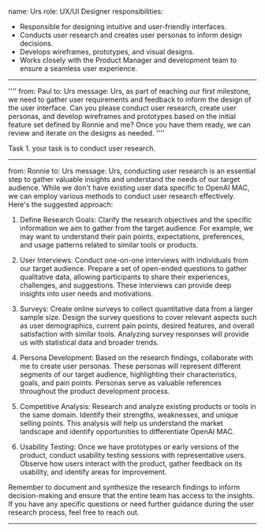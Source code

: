 name: Urs
role: UX/UI Designer
responsibilities:

- Responsible for designing intuitive and user-friendly interfaces.
- Conducts user research and creates user personas to inform design decisions.
- Develops wireframes, prototypes, and visual designs.
- Works closely with the Product Manager and development team to ensure a seamless user experience.

---
''''
from: Paul to: Urs message: Urs, as part of reaching our first milestone, we need to gather user requirements and
feedback to inform the design of the user interface. Can you please conduct user research, create user personas, and
develop wireframes and prototypes based on the initial feature set defined by Ronnie and me? Once you have them ready,
we can review and iterate on the designs as needed.
''''

Task 1. your task is to conduct user research.

---
from: Ronnie to: Urs message: Urs, conducting user research is an essential step to gather valuable insights and
understand the needs of our target audience. While we don't have existing user data specific to OpenAI MAC, we can
employ various methods to conduct user research effectively. Here's the suggested approach:

1. Define Research Goals: Clarify the research objectives and the specific information we aim to gather from the target
   audience. For example, we may want to understand their pain points, expectations, preferences, and usage patterns
   related to similar tools or products.

2. User Interviews: Conduct one-on-one interviews with individuals from our target audience. Prepare a set of open-ended
   questions to gather qualitative data, allowing participants to share their experiences, challenges, and suggestions.
   These interviews can provide deep insights into user needs and motivations.

3. Surveys: Create online surveys to collect quantitative data from a larger sample size. Design the survey questions to
   cover relevant aspects such as user demographics, current pain points, desired features, and overall satisfaction
   with similar tools. Analyzing survey responses will provide us with statistical data and broader trends.

4. Persona Development: Based on the research findings, collaborate with me to create user personas. These personas will
   represent different segments of our target audience, highlighting their characteristics, goals, and pain points.
   Personas serve as valuable references throughout the product development process.

5. Competitive Analysis: Research and analyze existing products or tools in the same domain. Identify their strengths,
   weaknesses, and unique selling points. This analysis will help us understand the market landscape and identify
   opportunities to differentiate OpenAI MAC.

6. Usability Testing: Once we have prototypes or early versions of the product, conduct usability testing sessions with
   representative users. Observe how users interact with the product, gather feedback on its usability, and identify
   areas for improvement.

Remember to document and synthesize the research findings to inform decision-making and ensure that the entire team has
access to the insights. If you have any specific questions or need further guidance during the user research process,
feel free to reach out.

---
